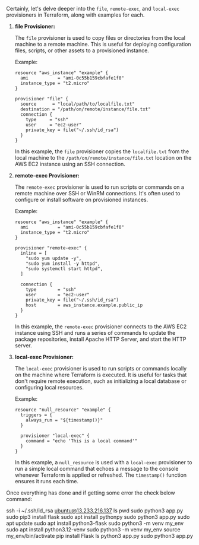 Certainly, let's delve deeper into the `file`, `remote-exec`, and `local-exec` provisioners in Terraform, along with examples for each.

1. **file Provisioner:**

   The `file` provisioner is used to copy files or directories from the local machine to a remote machine. This is useful for deploying configuration files, scripts, or other assets to a provisioned instance.

   Example:

   ```hcl
   resource "aws_instance" "example" {
     ami           = "ami-0c55b159cbfafe1f0"
     instance_type = "t2.micro"
   }

   provisioner "file" {
     source      = "local/path/to/localfile.txt"
     destination = "/path/on/remote/instance/file.txt"
     connection {
       type     = "ssh"
       user     = "ec2-user"
       private_key = file("~/.ssh/id_rsa")
     }
   }
   ```

   In this example, the `file` provisioner copies the `localfile.txt` from the local machine to the `/path/on/remote/instance/file.txt` location on the AWS EC2 instance using an SSH connection.

2. **remote-exec Provisioner:**

   The `remote-exec` provisioner is used to run scripts or commands on a remote machine over SSH or WinRM connections. It's often used to configure or install software on provisioned instances.

   Example:

   ```hcl
   resource "aws_instance" "example" {
     ami           = "ami-0c55b159cbfafe1f0"
     instance_type = "t2.micro"
   }

   provisioner "remote-exec" {
     inline = [
       "sudo yum update -y",
       "sudo yum install -y httpd",
       "sudo systemctl start httpd",
     ]

     connection {
       type        = "ssh"
       user        = "ec2-user"
       private_key = file("~/.ssh/id_rsa")
       host        = aws_instance.example.public_ip
     }
   }
   ```

   In this example, the `remote-exec` provisioner connects to the AWS EC2 instance using SSH and runs a series of commands to update the package repositories, install Apache HTTP Server, and start the HTTP server.

3. **local-exec Provisioner:**

   The `local-exec` provisioner is used to run scripts or commands locally on the machine where Terraform is executed. It is useful for tasks that don't require remote execution, such as initializing a local database or configuring local resources.

   Example:

   ```hcl
   resource "null_resource" "example" {
     triggers = {
       always_run = "${timestamp()}"
     }

     provisioner "local-exec" {
       command = "echo 'This is a local command'"
     }
   }
   ```

   In this example, a `null_resource` is used with a `local-exec` provisioner to run a simple local command that echoes a message to the console whenever Terraform is applied or refreshed. The `timestamp()` function ensures it runs each time.
   


Once everything has done and if getting some error the check below command:

ssh -i ~/.ssh/id_rsa ubuntu@13.233.216.137
ls
pwd
sudo python3 app.py
sudo pip3 install flask
sudo apt install pythonpy
sudo python3 app.py
sudo apt update
sudo apt install python3-flask
sudo python3 -m venv my_env
sudo apt install python3.12-venv
sudo python3 -m venv my_env
source my_env/bin/activate
pip install Flask
ls
python3 app.py
sudo python3 app.py
   
 
